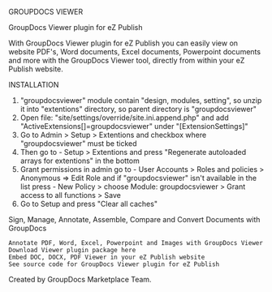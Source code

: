 GROUPDOCS VIEWER

GroupDocs Viewer plugin for eZ Publish

With GroupDocs Viewer plugin for eZ Publish you can easily view on website PDF's, Word documents, Excel documents, Powerpoint documents and more with the GroupDocs Viewer tool, directly from within your eZ Publish website.


INSTALLATION

1. "groupdocsviewer" module contain "design, modules, setting", so unzip it into "extentions" directory, so parent directory is "groupdocsviewer"
2. Open file: "site/settings/override/site.ini.append.php" and add "ActiveExtensions[]=groupdocsviewer" under "[ExtensionSettings]"
3. Go to Admin > Setup > Extentions and checkbox where "groupdocsviewer" must be ticked
4. Then go to - Setup > Extentions and press "Regenerate autoloaded arrays for extentions" in the bottom
5. Grant permissions in admin go to - User Accounts > Roles and policies > Anonymous => Edit Role and if "groupdocsviewer" isn't available in the list press - New Policy > choose Module: groupdocsviewer > Grant access to all functions > Save
6. Go to Setup and press "Clear all caches"

Sign, Manage, Annotate, Assemble, Compare and Convert Documents with GroupDocs

    Annotate PDF, Word, Excel, Powerpoint and Images with GroupDocs Viewer
    Download Viewer plugin package here
    Embed DOC, DOCX, PDF Viewer in your eZ Publish website
    See source code for GroupDocs Viewer plugin for eZ Publish

Created by GroupDocs Marketplace Team.